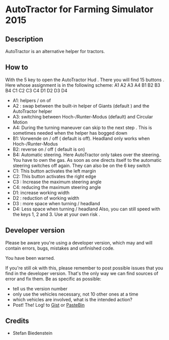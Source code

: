 # AutoTractor for Farming Simulator 2015

## Description
AutoTractor is an alternative helper for tractors. 
 
## How to
With the 5 key to open the AutoTractor Hud . There you will find 15 buttons . Here whose assignment is in the following scheme:
A1 A2 A3 A4
B1 B2 B3 B4
C1 C2 C3 C4
D1 D2 D3 D4
* A1: helpers / on of
* A2 : swap between the built-in helper of Giants (default ) and the AutoTractor helper
* A3: switching between Hoch-/Runter-Modus (default) and Circular Motion
* A4: During the turning maneuver can skip to the next step . This is sometimes needed when the helper has bogged down
* B1: Vorwende on / off ( default is off). Headland only works when Hoch-/Runter-Modus
* B2: reverse on / off ( default is on)
* B4: Automatic steering. Here AutoTractor only takes over the steering. You have to own the gas. As soon as one directs itself to the automatic steering switches off again. They can also be on the 6 key switch
* C1: This button activates the left margin
* C2: This button activates the right edge
* C3 : Increase the maximum steering angle
* C4: reducing the maximum steering angle
* D1: increase working width
* D2 : reduction of working width
* D3 : more space when turning / headland
* D4: Less space when turning / headland
Also, you can still speed with the keys 1, 2 and 3. Use at your own risk .

## Developer version
Please be aware you're using a developer version, which may and will contain errors, bugs, mistakes and unfinished code. 

You have been warned.

If you're still ok with this, please remember to post possible issues that you find in the developer version. 
That's the only way we can find sources of error and fix them. 
Be as specific as possible:

* tell us the version number
* only use the vehicles necessary, not 10 other ones at a time
* which vehicles are involved, what is the intended action?
* Post! The! Log! to [Gist](https://gist.github.com/) or [PasteBin](http://pastebin.com/)

## Credits
* Stefan Biedenstein
